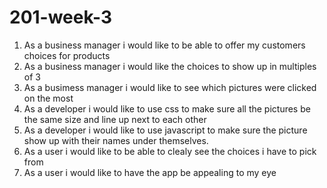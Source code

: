 # 201-week-3

1. As a business manager i would like to be able to offer my customers choices for products
2. As a business manager i would like the choices to show up in multiples of 3
3. As a busimess manager i would like to see which pictures were clicked on the most
4. As a developer i would like to use css to make sure all the pictures be the same size and line up next to each other
5. As a developer i would like to use javascript to make sure the picture show up with their names under themselves.
6. As a user i would like to be able to clealy see the choices i have to pick from
7. As a user i would like to have the app be appealing to my eye
